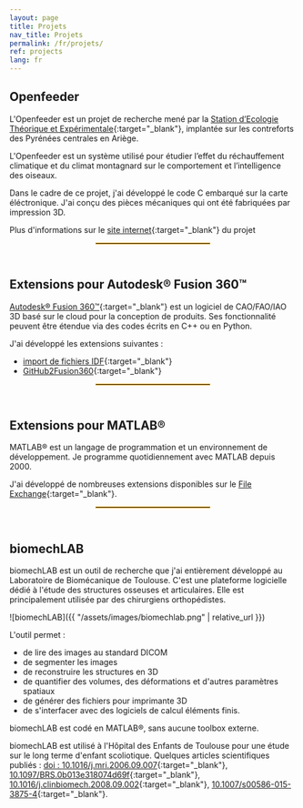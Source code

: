 ```yaml
---
layout: page
title: Projets
nav_title: Projets
permalink: /fr/projets/
ref: projects
lang: fr
---
```


## Openfeeder

L'Openfeeder est un projet de recherche mené par la [Station d’Ecologie Théorique et Expérimentale](http://www.ecoex-moulis.cnrs.fr/){:target="_blank"}, implantée sur les contreforts des Pyrénées centrales en Ariège.

L'Openfeeder est un système utilisé pour étudier l’effet du réchauffement climatique et du climat montagnard sur le  comportement et l’intelligence des oiseaux. 

Dans le cadre de ce projet, j'ai développé le code C embarqué sur la carte éléctronique. J'ai conçu des pièces mécaniques qui ont été fabriquées par impression 3D.

Plus d'informations sur le [site internet](https://openfeeder.github.io/){:target="_blank"} du projet

<div style="width: 40%;margin-left: auto;margin-right: auto; padding-bottom: 15px"><hr style="border:0; border:1px solid #E8AD23;"></div>

## Extensions pour Autodesk&reg; Fusion 360&trade;

[Autodesk&reg; Fusion 360&trade;](https://www.autodesk.com/products/fusion-360/overview){:target="_blank"} est un logiciel de CAO/FAO/IAO 3D basé sur le cloud pour la conception de produits. Ses fonctionnalité peuvent être étendue via des codes écrits en C++ ou en Python.

J'ai développé les extensions suivantes&nbsp;:
* [import de fichiers IDF](https://apps.autodesk.com/FUSION/fr/Detail/Index?id=3201819144576582682&appLang=en&os=Win64){:target="_blank"}
* [GitHub2Fusion360](https://apps.autodesk.com/FUSION/fr/Detail/Index?id=789800822168335025&appLang=en&os=Win64){:target="_blank"}

<div style="width: 40%;margin-left: auto;margin-right: auto; padding-bottom: 15px"><hr style="border:0; border:1px solid #E8AD23;"></div>

## Extensions pour MATLAB&reg;

MATLAB&reg; est un langage de programmation et un environnement de développement. Je programme quotidiennement avec MATLAB depuis 2000.

J'ai développé de nombreuses extensions disponibles sur le [File Exchange](https://fr.mathworks.com/matlabcentral/profile/authors/492531-jerome-briot?utf8=%E2%9C%93&detail2=&detail=fileexchange){:target="_blank"}.

<div style="width: 40%;margin-left: auto;margin-right: auto; padding-bottom: 15px"><hr style="border:0; border:1px solid #E8AD23;"></div>

## biomechLAB

biomechLAB est un outil de recherche que j'ai entièrement développé au Laboratoire de Biomécanique de Toulouse. C'est une plateforme logicielle dédié à l'étude des structures osseuses et articulaires. Elle est principalement utilisée par des chirurgiens orthopédistes.

![biomechLAB]({{ "/assets/images/biomechlab.png" | relative_url }})

L'outil permet&nbsp;:
* de lire des images au standard DICOM
* de segmenter les images
* de reconstruire les structures en 3D
* de quantifier des volumes, des déformations et d'autres paramètres spatiaux
* de générer des fichiers pour imprimante 3D
* de s'interfacer avec des logiciels de calcul éléments finis.

biomechLAB est codé en MATLAB&reg;, sans aucune toolbox externe.

biomechLAB est utilisé à l'Hôpital des Enfants de Toulouse pour une étude sur le long terme d'enfant scoliotique. Quelques articles scientifiques publiés&nbsp;: [doi&nbsp;: 10.1016/j.mri.2006.09.007](https://doi.org/10.1016/j.mri.2006.09.007){:target="_blank"}, [10.1097/BRS.0b013e318074d69f](https://doi.org/10.1097/BRS.0b013e318074d69f){:target="_blank"}, [10.1016/j.clinbiomech.2008.09.002](https://doi.org/10.1016/j.clinbiomech.2008.09.002){:target="_blank"}, [10.1007/s00586-015-3875-4](https://link.springer.com/article/10.1007%2Fs00586-015-3875-4){:target="_blank"}.





